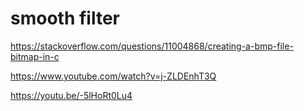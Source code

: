 # smooth filter
 
https://stackoverflow.com/questions/11004868/creating-a-bmp-file-bitmap-in-c

https://www.youtube.com/watch?v=j-ZLDEnhT3Q

https://youtu.be/-5lHoRt0Lu4
